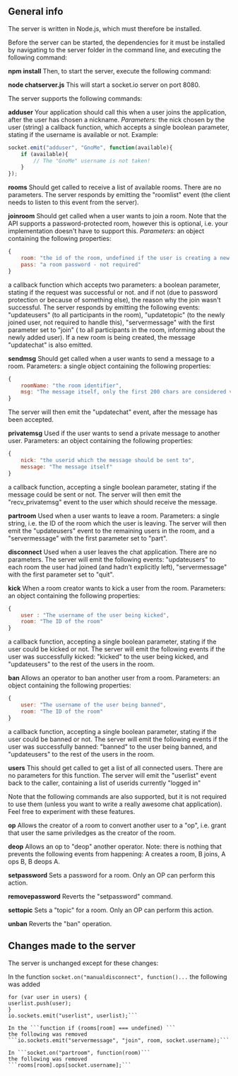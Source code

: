 ## General info

The server is written in Node.js, which must therefore be installed.

Before the server can be started, the dependencies for it must be installed by navigating to the server folder in the command line, and executing the following command:

**npm install**
Then, to start the server, execute the following command:

**node chatserver.js**
This will start a socket.io server on port 8080.

The server supports the following commands:

**adduser**
Your application should call this when a user joins the application, after the user has chosen a nickname.
*Parameters:*
the nick chosen by the user (string)
a callback function, which accepts a single boolean parameter, stating if the username is available or not.
Example:
```js
socket.emit("adduser", "GnoMe", function(available){
    if (available){
        // The "GnoMe" username is not taken!
    }
});
```

**rooms**
Should get called to receive a list of available rooms.
There are no parameters.
The server responds by emitting the "roomlist" event (the client needs to listen to this event from the server).

**joinroom**
Should get called when a user wants to join a room. Note that the API supports a password-protected room, however this is optional, i.e. your implementation doesn't have to support this.
*Parameters:*
an object containing the following properties:
``` js
{
    room: "the id of the room, undefined if the user is creating a new room",
    pass: "a room password - not required"
}
```
a callback function which accepts two parameters:  a boolean parameter, stating if the request was successful or not. and if not (due to password protection or because of something else), the reason why the join wasn't successful.
The server responds by emitting the following events: "updateusers" (to all participants in the room), "updatetopic" (to the newly joined user, not required to handle this), "servermessage" with the first parameter set to "join" ( to all participants in the room, informing about the newly added user). If a new room is being created, the message "updatechat" is also emitted.

**sendmsg**
Should get called when a user wants to send a message to a room.
Parameters:
a single object containing the following properties:
```js
{
    roomName: "the room identifier",
    msg: "The message itself, only the first 200 chars are considered valid"
}
```
The server will then emit the "updatechat" event, after the message has been accepted.

**privatemsg**
Used if the user wants to send a private message to another user.
Parameters:
an object containing the following properties:
```js
{
    nick: "the userid which the message should be sent to",
    message: "The message itself"
}
```
a callback function, accepting a single boolean parameter, stating if the message could be sent or not.
The server will then emit the "recv_privatemsg" event to the user which should receive the message.

**partroom**
Used when a user wants to leave a room.
Parameters:
a single string, i.e. the ID of the room which the user is leaving.
The server will then emit the "updateusers" event to the remaining users in the room, and a "servermessage" with the first parameter set to "part".

**disconnect**
Used when a user leaves the chat application.
There are no parameters.
The server will emit the following events: "updateusers" to each room the user had joined (and hadn't explicitly left), "servermessage" with the first parameter set to "quit".

**kick**
When a room creator wants to kick a user from the room.
Parameters:
an object containing the following properties:
```js
{
    user : "The username of the user being kicked",
    room: "The ID of the room"
}
```
a callback function, accepting a single boolean parameter, stating if the user could be kicked or not.
The server will emit the following events if the user was successfully kicked: "kicked" to the user being kicked, and "updateusers" to the rest of the users in the room.

**ban**
Allows an operator to ban another user from a room.
Parameters:
an object containing the following properties:
```js
{
    user: "The username of the user being banned",
    room: "The ID of the room"
}
```
a callback function, accepting a single boolean parameter, stating if the user could be banned or not.
The server will emit the following events if the user was successfully banned: "banned" to the user being banned, and "updateusers" to the rest of the users in the room.

**users**
This should get called to get a list of all connected users.
There are no parameters for this function.
The server will emit the "userlist" event back to the caller, containing a list of userids currently "logged in"

Note that the following commands are also supported, but it is not required to use them (unless you want to write a really awesome chat application). Feel free to experiment with these features.

**op**
Allows the creator of a room to convert another user to a "op", i.e. grant that user the same priviledges as the creator of the room.

**deop**
Allows an op to "deop" another operator. Note: there is nothing that prevents the following events from happening: A creates a room, B joins, A ops B, B deops A.

**setpassword**
Sets a password for a room. Only an OP can perform this action.

**removepassword**
Reverts the "setpassword" command.

**settopic**
Sets a "topic" for a room. Only an OP can perform this action.

**unban**
Reverts the "ban" operation.

## Changes made to the server

The server is unchanged except for these changes:

In the function ```socket.on("manualdisconnect", function()...```
the following was added
```var userlist = [];
for (var user in users) {
userlist.push(user);
}
io.sockets.emit("userlist", userlist);```

In the ```function if (rooms[room] === undefined) ```
the following was removed
```io.sockets.emit("servermessage", "join", room, socket.username);```

In ```socket.on("partroom", function(room)```
the following was removed
```rooms[room].ops[socket.username];```